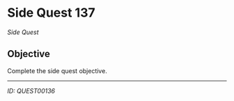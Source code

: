 # Side Quest 137

*Side Quest*

## Objective
Complete the side quest objective.

---
*ID: QUEST00136*